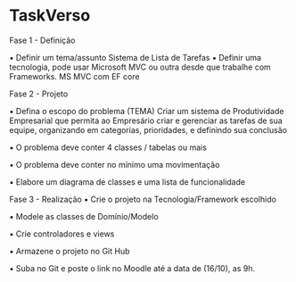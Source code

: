 # TaskVerso

Fase 1 - Definição

▪ Definir um tema/assunto
  Sistema de Lista de Tarefas
▪ Definir uma tecnologia, pode usar Microsoft MVC ou outra desde que trabalhe com Frameworks. 
  MS MVC com EF core
  
Fase 2 - Projeto

▪ Defina o escopo do problema (TEMA)
  Criar um sistema de Produtividade Empresarial que permita ao Empresário criar e gerenciar as tarefas de sua equipe, organizando em categorias, prioridades, e definindo sua conclusão
  
▪ O problema deve conter 4
classes / tabelas ou mais

▪ O problema deve conter no
mínimo uma movimentação

▪ Elabore um diagrama de classes
e uma lista de funcionalidade


Fase 3 - Realização
▪ Crie o projeto na
Tecnologia/Framework
escolhido

▪ Modele as classes de
Domínio/Modelo

▪ Crie controladores e views

▪ Armazene o projeto no Git Hub

▪ Suba no Git e poste o link no
Moodle até a data de (16/10),
as 9h. 
